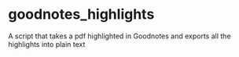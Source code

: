 # goodnotes_highlights
A script that takes a pdf highlighted in Goodnotes and exports all the highlights into plain text
